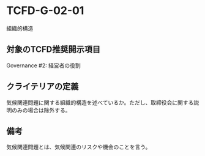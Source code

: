 # TCFD-G-02-01

組織的構造

## 対象のTCFD推奨開示項目

Governance #2: 経営者の役割

## クライテリアの定義

気候関連問題に関する組織的構造を述べているか。ただし、取締役会に関する説明のみの場合は除外する。

## 備考

気候関連問題とは、気候関連のリスクや機会のことを言う。
